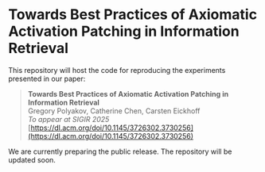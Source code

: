 # Towards Best Practices of Axiomatic Activation Patching in Information Retrieval

This repository will host the code for reproducing the experiments presented in our paper:

> **Towards Best Practices of Axiomatic Activation Patching in Information Retrieval**  
> Gregory Polyakov, Catherine Chen, Carsten Eickhoff  
> *To appear at SIGIR 2025*  
> [https://dl.acm.org/doi/10.1145/3726302.3730256](https://dl.acm.org/doi/10.1145/3726302.3730256)

We are currently preparing the public release. The repository will be updated soon.
